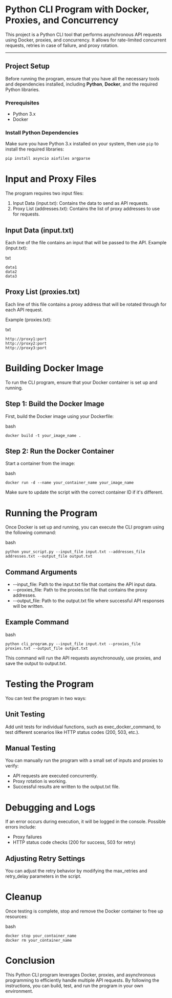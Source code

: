 # Python CLI Program with Docker, Proxies, and Concurrency

This project is a Python CLI tool that performs asynchronous API requests using Docker, proxies, and concurrency. It allows for rate-limited concurrent requests, retries in case of failure, and proxy rotation. 

---

## Project Setup

Before running the program, ensure that you have all the necessary tools and dependencies installed, including **Python**, **Docker**, and the required Python libraries.

### Prerequisites

- Python 3.x
- Docker

### Install Python Dependencies

Make sure you have Python 3.x installed on your system, then use `pip` to install the required libraries:
```bash
pip install asyncio aiofiles argparse
```
# Input and Proxy Files

The program requires two input files:

1. Input Data (input.txt): Contains the data to send as API requests.
2. Proxy List (addresses.txt): Contains the list of proxy addresses to use for requests.

## Input Data (input.txt)
Each line of the file contains an input that will be passed to the API.
Example (input.txt):

txt
```
data1
data2
data3
```
## Proxy List (proxies.txt)
Each line of this file contains a proxy address that will be rotated through for each API request.

Example (proxies.txt):

txt
```
http://proxy1:port
http://proxy2:port
http://proxy3:port
```
# Building Docker Image
To run the CLI program, ensure that your Docker container is set up and running.

## Step 1: Build the Docker Image
First, build the Docker image using your Dockerfile:

bash
```
docker build -t your_image_name .
```
## Step 2: Run the Docker Container
Start a container from the image:

bash
```
docker run -d --name your_container_name your_image_name
```
Make sure to update the script with the correct container ID if it's different.

# Running the Program
Once Docker is set up and running, you can execute the CLI program using the following command:

bash
```
python your_script.py --input_file input.txt --addresses_file addresses.txt --output_file output.txt
```
## Command Arguments
* --input_file: Path to the input.txt file that contains the API input data.
* --proxies_file: Path to the proxies.txt file that contains the proxy addresses.
* --output_file: Path to the output.txt file where successful API responses will be written.

## Example Command
bash
```
python cli_program.py --input_file input.txt --proxies_file proxies.txt --output_file output.txt
```
This command will run the API requests asynchronously, use proxies, and save the output to output.txt.

# Testing the Program
You can test the program in two ways:

## Unit Testing
Add unit tests for individual functions, such as exec_docker_command, to test different scenarios like HTTP status codes (200, 503, etc.).

## Manual Testing
You can manually run the program with a small set of inputs and proxies to verify:
* API requests are executed concurrently.
* Proxy rotation is working.
* Successful results are written to the output.txt file.
# Debugging and Logs
If an error occurs during execution, it will be logged in the console. Possible errors include:
* Proxy failures
* HTTP status code checks (200 for success, 503 for retry)
## Adjusting Retry Settings
You can adjust the retry behavior by modifying the max_retries and retry_delay parameters in the script.

# Cleanup
Once testing is complete, stop and remove the Docker container to free up resources:

bash
```
docker stop your_container_name
docker rm your_container_name
```
# Conclusion
This Python CLI program leverages Docker, proxies, and asynchronous programming to efficiently handle multiple API requests. By following the instructions, you can build, test, and run the program in your own environment.



